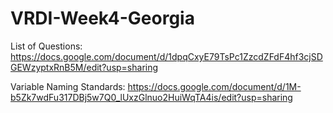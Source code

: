 # VRDI-Week4-Georgia

List of Questions: https://docs.google.com/document/d/1dpqCxyE79TsPc1ZzcdZFdF4hf3cjSDGEWzyptxRnB5M/edit?usp=sharing

Variable Naming Standards: https://docs.google.com/document/d/1M-b5Zk7wdFu317DBj5w7Q0_lUxzGlnuo2HuiWqTA4is/edit?usp=sharing
